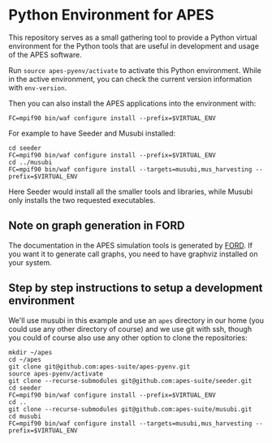 # Python Environment for APES

This repository serves as a small gathering tool to provide a Python
virtual environment for the Python tools that are useful in development
and usage of the APES software.

Run `source apes-pyenv/activate` to activate this Python environment.
While in the active environment, you can check the current version
information with `env-version`.

Then you can also install the APES applications into the environment
with:

```
FC=mpif90 bin/waf configure install --prefix=$VIRTUAL_ENV
```

For example to have Seeder and Musubi installed:
```
cd seeder
FC=mpif90 bin/waf configure install --prefix=$VIRTUAL_ENV
cd ../musubi
FC=mpif90 bin/waf configure install --targets=musubi,mus_harvesting --prefix=$VIRTUAL_ENV
```

Here Seeder would install all the smaller tools and libraries,
while Musubi only installs the two requested executables.

## Note on graph generation in FORD

The documentation in the APES simulation tools is generated by
[FORD](https://github.com/Fortran-FOSS-Programmers/ford). If
you want it to generate call graphs, you need to have graphviz
installed on your system.

## Step by step instructions to setup a development environment

We'll use musubi in this example and use an `apes` directory in
our home (you could use any other directory of course) and we
use git with ssh, though you could of course also use any other
option to clone the repositories:

```
mkdir ~/apes
cd ~/apes
git clone git@github.com:apes-suite/apes-pyenv.git
source apes-pyenv/activate
git clone --recurse-submodules git@github.com:apes-suite/seeder.git
cd seeder
FC=mpif90 bin/waf configure install --prefix=$VIRTUAL_ENV
cd ..
git clone --recurse-submodules git@github.com:apes-suite/musubi.git
cd musubi
FC=mpif90 bin/waf configure install --targets=musubi,mus_harvesting --prefix=$VIRTUAL_ENV
```

